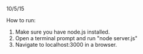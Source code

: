 10/5/15

How to run:
1) Make sure you have node.js installed.
2) Open a terminal prompt and run "node server.js"
3) Navigate to localhost:3000 in a browser.
